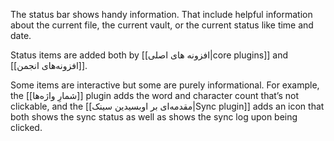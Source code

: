The status bar shows handy information. That include helpful information about the current file, the current vault, or the current status like time and date.

Status items are added both by [[افزونه های اصلی|core plugins]] and [[افزونه‌های انجمن]].

Some items are interactive but some are purely informational. For example, the [[شمارِ واژه‌ها]] plugin adds the word and character count that’s not clickable, and the [[مقدمه‌ای بر اوبسیدین سینک|Sync plugin]] adds an icon that both shows the sync status as well as shows the sync log upon being clicked.
